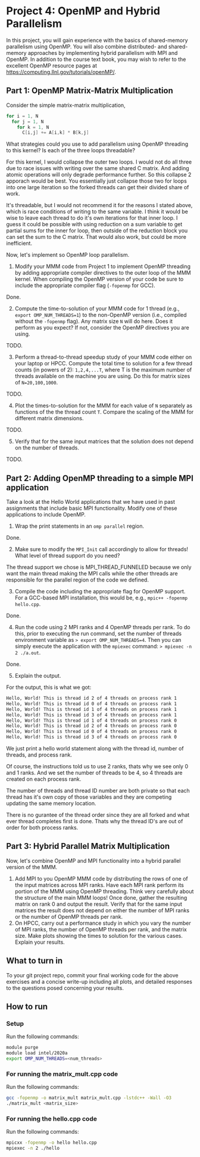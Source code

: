 # Project 4: OpenMP and Hybrid Parallelism 

In this project, you will gain experience with the basics of shared-memory parallelism using OpenMP. 
You will also combine distributed- and shared-memory approaches by implementing hybrid parallelism with MPI and OpenMP. 
In addition to the course text book, you may wish to refer to the excellent OpenMP resource pages at <https://computing.llnl.gov/tutorials/openMP/>.

## Part 1: OpenMP Matrix-Matrix Multiplication

Consider the simple matrix-matrix multiplication,

```C
for i = 1, N
  for j = 1, N
    for k = 1, N
      C[i,j] += A[i,k] * B[k,j]
```

What strategies could you use to add parallelism using OpenMP threading to this kernel? Is each of the three loops threadable?

For this kernel, I would collapse the outer two loops. I would not do all three due to race issues with writing over the same shared C matrix. And adding atomic operations will only degrade performance further. So this collapse 2 apporach would be best. You essentially just collapse those two for loops into one large iteration so the forked threads can get their divided share of work.

It's threadable, but I would not recommend it for the reasons I stated above, which is race conditions of writing to the same variable. I think it would be wise to leave each thread to do it's own iterations for that inner loop. I guess it could be possible with using reduction on a sum variable to get partial sums for the inner for loop, then outside of the reduction block you can set the sum to the C matrix. That would also work, but could be more inefficient.

Now, let's implement so OpenMP loop parallelism.

1. Modify your MMM code from Project 1 to implement OpenMP threading by adding appropriate compiler directives to the outer loop of the MMM kernel. When compiling the OpenMP version of your code be sure to include the appropriate compiler flag (`-fopenmp` for GCC).

  Done.

2. Compute the time-to-solution of your MMM code for 1 thread (e.g., `export OMP_NUM_THREADS=1`) to the non-OpenMP version (i.e., compiled without the `-fopenmp` flag). Any matrix size `N` will do here. Does it perform as you expect? If not, consider the OpenMP directives you are using.

  TODO.

3. Perform a thread-to-thread speedup study of your MMM code either on your laptop or HPCC. Compute the total time to solution for a few thread counts (in powers of 2): `1,2,4,...T`, where T is the maximum number of threads available on the machine you are using. Do this for matrix sizes of `N=20,100,1000`.

  TODO.

4. Plot the times-to-solution for the MMM for each value of `N` separately as functions of the the thread count `T`. Compare the scaling of the MMM for different matrix dimensions.

  TODO.

5. Verify that for the same input matrices that the solution does not depend on the number of threads.

  TODO.

## Part 2: Adding OpenMP threading to a simple MPI application

Take a look at the Hello World applications that we have used in past assignments that include basic MPI functionality. Modify one of these applications to include OpenMP.

1. Wrap the print statements in an `omp parallel` region.

Done.

2. Make sure to modify the `MPI_Init` call accordingly to allow for threads! What level of thread support do you need?

The thread support we chose is MPI_THREAD_FUNNELED because we only want the main thread making the MPI calls while the other threads are responsible for the parallel region of the code we defined.

3. Compile the code including the appropriate flag for OpenMP support. For a GCC-based MPI installation, this would be, e.g., `mpic++ -fopenmp hello.cpp`.

Done.

4. Run the code using 2 MPI ranks and 4 OpenMP threads per rank. To do this, prior to executing the run command, set the number of threads environment variable as `> export OMP_NUM_THREADS=4`. Then you can simply execute the application with the `mpiexec` command: `> mpiexec -n 2 ./a.out`.

Done.


5. Explain the output.

For the output, this is what we got:

```bash
Hello, World! This is thread id 2 of 4 threads on process rank 1
Hello, World! This is thread id 0 of 4 threads on process rank 1
Hello, World! This is thread id 1 of 4 threads on process rank 1
Hello, World! This is thread id 3 of 4 threads on process rank 1
Hello, World! This is thread id 1 of 4 threads on process rank 0
Hello, World! This is thread id 2 of 4 threads on process rank 0
Hello, World! This is thread id 0 of 4 threads on process rank 0
Hello, World! This is thread id 3 of 4 threads on process rank 0
```

We just print a hello world statement along with the thread id, number of threads, and process rank.

Of course, the instructions told us to use 2 ranks, thats why we see only 0 and 1 ranks. And we set the number of threads to be 4, so 4 threads are created on each process rank.

The number of threads and thread ID number are both private so that each thread has it's own copy of those variables and they are competing updating the same memory location.

There is no gurantee of the thread order since they are all forked and what ever thread completes first is done. Thats why the thread ID's are out of order for both process ranks.

## Part 3: Hybrid Parallel Matrix Multiplication

Now, let's combine OpenMP and MPI functionality into a hybrid parallel version of the MMM.

1. Add MPI to  you OpenMP MMM code by distributing the rows of one of the input matrices across MPI ranks. Have each MPI rank perform its portion of the MMM using OpenMP threading. Think very carefully about the structure of the main MMM loops! Once done, gather the resulting matrix on rank 0 and output the result. Verify that for the same input matrices the result does not depend on either the number of MPI ranks or the number of OpenMP threads per rank. 
2. On HPCC, carry out a performance study in which you vary the number of MPI ranks, the number of OpenMP threads per rank, and the matrix size. Make plots showing the times to solution for the various cases. Explain your results.

## What to turn in

To your git project repo, commit your final working code for the above exercises and a concise write-up including all plots, and detailed responses to the questions posed concerning your results. 


## How to run

### Setup

Run the following commands:

```bash
module purge
module load intel/2020a
export OMP_NUM_THREADS=<num_threads>
```

### For running the matrix_mult.cpp code

Run the following commands:

```bash
gcc -fopenmp -o matrix_mult matrix_mult.cpp -lstdc++ -Wall -O3
./matrix_mult <matrix_size>
```

### For running the hello.cpp code

Run the following commands:

```bash
mpicxx -fopenmp -o hello hello.cpp
mpiexec -n 2 ./hello
```
